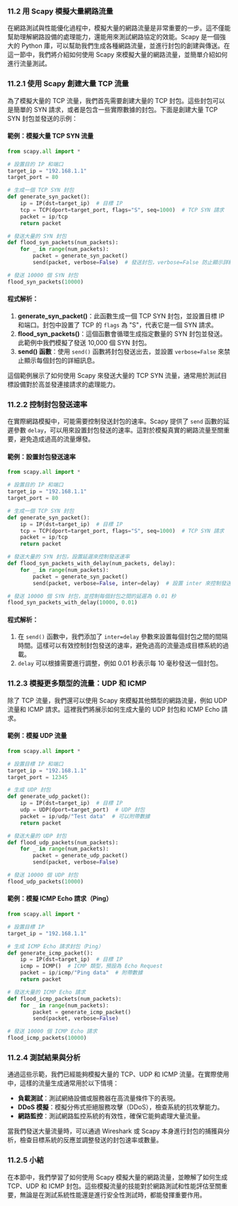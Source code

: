 ### **11.2 用 Scapy 模擬大量網路流量**

在網路測試與性能優化過程中，模擬大量的網路流量是非常重要的一步。這不僅能幫助理解網路設備的處理能力，還能用來測試網路協定的效能。Scapy 是一個強大的 Python 庫，可以幫助我們生成各種網路流量，並進行封包的創建與傳送。在這一節中，我們將介紹如何使用 Scapy 來模擬大量的網路流量，並簡單介紹如何進行流量測試。

### **11.2.1 使用 Scapy 創建大量 TCP 流量**

為了模擬大量的 TCP 流量，我們首先需要創建大量的 TCP 封包。這些封包可以是簡單的 SYN 請求，或者是包含一些實際數據的封包。下面是創建大量 TCP SYN 封包並發送的示例：

#### **範例：模擬大量 TCP SYN 流量**

```python
from scapy.all import *

# 設置目的 IP 和端口
target_ip = "192.168.1.1"
target_port = 80

# 生成一個 TCP SYN 封包
def generate_syn_packet():
    ip = IP(dst=target_ip)  # 目標 IP
    tcp = TCP(dport=target_port, flags="S", seq=1000)  # TCP SYN 請求
    packet = ip/tcp
    return packet

# 發送大量的 SYN 封包
def flood_syn_packets(num_packets):
    for _ in range(num_packets):
        packet = generate_syn_packet()
        send(packet, verbose=False)  # 發送封包，verbose=False 防止顯示詳細輸出

# 發送 10000 個 SYN 封包
flood_syn_packets(10000)
```

#### **程式解析**：
1. **generate_syn_packet()**：此函數生成一個 TCP SYN 封包，並設置目標 IP 和端口。封包中設置了 TCP 的 `flags` 為 "S"，代表它是一個 SYN 請求。
2. **flood_syn_packets()**：這個函數會循環生成指定數量的 SYN 封包並發送。此範例中我們模擬了發送 10,000 個 SYN 封包。
3. **send() 函數**：使用 `send()` 函數將封包發送出去，並設置 `verbose=False` 來禁止顯示每個封包的詳細訊息。

這個範例展示了如何使用 Scapy 來發送大量的 TCP SYN 流量，通常用於測試目標設備對於高並發連接請求的處理能力。

### **11.2.2 控制封包發送速率**

在實際網路模擬中，可能需要控制發送封包的速率。Scapy 提供了 `send` 函數的延遲參數 `delay`，可以用來設置封包發送的速率。這對於模擬真實的網路流量至關重要，避免造成過高的流量爆發。

#### **範例：設置封包發送速率**

```python
from scapy.all import *

# 設置目的 IP 和端口
target_ip = "192.168.1.1"
target_port = 80

# 生成一個 TCP SYN 封包
def generate_syn_packet():
    ip = IP(dst=target_ip)  # 目標 IP
    tcp = TCP(dport=target_port, flags="S", seq=1000)  # TCP SYN 請求
    packet = ip/tcp
    return packet

# 發送大量的 SYN 封包，設置延遲來控制發送速率
def flood_syn_packets_with_delay(num_packets, delay):
    for _ in range(num_packets):
        packet = generate_syn_packet()
        send(packet, verbose=False, inter=delay)  # 設置 inter 來控制發送間隔

# 發送 10000 個 SYN 封包，並控制每個封包之間的延遲為 0.01 秒
flood_syn_packets_with_delay(10000, 0.01)
```

#### **程式解析**：
1. 在 `send()` 函數中，我們添加了 `inter=delay` 參數來設置每個封包之間的間隔時間。這樣可以有效控制封包發送的速率，避免過高的流量造成目標系統的過載。
2. `delay` 可以根據需要進行調整，例如 0.01 秒表示每 10 毫秒發送一個封包。

### **11.2.3 模擬更多類型的流量：UDP 和 ICMP**

除了 TCP 流量，我們還可以使用 Scapy 來模擬其他類型的網路流量，例如 UDP 流量和 ICMP 請求。這裡我們將展示如何生成大量的 UDP 封包和 ICMP Echo 請求。

#### **範例：模擬 UDP 流量**

```python
from scapy.all import *

# 設置目標 IP 和端口
target_ip = "192.168.1.1"
target_port = 12345

# 生成 UDP 封包
def generate_udp_packet():
    ip = IP(dst=target_ip)  # 目標 IP
    udp = UDP(dport=target_port)  # UDP 封包
    packet = ip/udp/"Test data"  # 可以附帶數據
    return packet

# 發送大量的 UDP 封包
def flood_udp_packets(num_packets):
    for _ in range(num_packets):
        packet = generate_udp_packet()
        send(packet, verbose=False)

# 發送 10000 個 UDP 封包
flood_udp_packets(10000)
```

#### **範例：模擬 ICMP Echo 請求（Ping）**

```python
from scapy.all import *

# 設置目標 IP
target_ip = "192.168.1.1"

# 生成 ICMP Echo 請求封包（Ping）
def generate_icmp_packet():
    ip = IP(dst=target_ip)  # 目標 IP
    icmp = ICMP()  # ICMP 類型，預設為 Echo Request
    packet = ip/icmp/"Ping data"  # 附帶數據
    return packet

# 發送大量的 ICMP Echo 請求
def flood_icmp_packets(num_packets):
    for _ in range(num_packets):
        packet = generate_icmp_packet()
        send(packet, verbose=False)

# 發送 10000 個 ICMP Echo 請求
flood_icmp_packets(10000)
```

### **11.2.4 測試結果與分析**

通過這些示範，我們已經能夠模擬大量的 TCP、UDP 和 ICMP 流量。在實際使用中，這樣的流量生成通常用於以下情境：
- **負載測試**：測試網絡設備或服務器在高流量條件下的表現。
- **DDoS 模擬**：模擬分佈式拒絕服務攻擊（DDoS），檢查系統的抗攻擊能力。
- **網路監控**：測試網路監控系統的有效性，確保它能夠處理大量流量。

當我們發送大量流量時，可以通過 Wireshark 或 Scapy 本身進行封包的捕獲與分析，檢查目標系統的反應並調整發送的封包速率或數量。

### **11.2.5 小結**

在本節中，我們學習了如何使用 Scapy 模擬大量的網路流量，並瞭解了如何生成 TCP、UDP 和 ICMP 封包。這些模擬流量的技能對於網路測試和性能評估至關重要，無論是在測試系統性能還是進行安全性測試時，都能發揮重要作用。